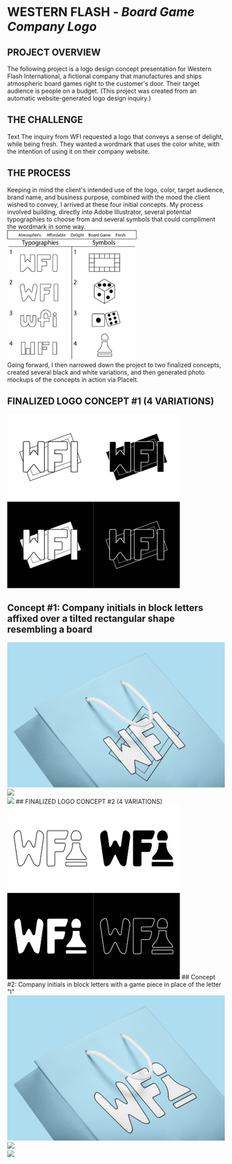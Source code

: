 # WESTERN FLASH - <i>Board Game Company Logo</i>
## PROJECT OVERVIEW
The following project is a logo design concept presentation for Western Flash International, a fictional company that manufactures and ships atmospheric board games right to the customer's door. Their target audience is people on a budget. (This project was created from an automatic website-generated logo design inquiry.)
## THE CHALLENGE
Text
The inquiry from WFI requested a logo that conveys a sense of delight, while being fresh. They wanted a wordmark that uses the color white, with the intention of using it on their company website.
## THE PROCESS
Keeping in mind the client's intended use of the logo, color, target audience, brand name, and business purpose, combined with the mood the client wished to convey, I arrived at these four initial concepts. My process involved building, directly into Adobe Illustrator, several potential typographies to choose from and several symbols that could compliment the wordmark in some way.​​​​​​​
<br>
<img src="WFI-Logo-Chart.jpg" width="300" height="300">
<br>
Going forward, I then narrowed down the project to two finalized concepts, created several black and white variations, and then generated photo mockups of the concepts in action via PlaceIt.
## FINALIZED LOGO CONCEPT #1 (4 VARIATIONS)
<img src="WFI-Logo-Mockup-1.jpg" width="200" height="200"><img src="WFI-Logo-Mockup-2.jpg" width="200" height="200"><img src="WFI-Logo-Mockup-3.jpg" width="200" height="200"><img src="WFI-Logo-Mockup-4.jpg" width="200" height="200">
## Concept #1: Company initials in block letters affixed over a tilted rectangular shape resembling a board
<img src="WFI-Photo-Mockup-1.png">
<br>
<img src="WFI-Photo-Mockup-2.png">
<br>
<img src="WFI-Photo-Mockup-3.png">
## FINALIZED LOGO CONCEPT #2 (4 VARIATIONS)
<img src="WFI-Logo-Mockup-5.jpg" width="200" height="200"><img src="WFI-Logo-Mockup-6.jpg" width="200" height="200"><img src="WFI-Logo-Mockup-7.jpg" width="200" height="200"><img src="WFI-Logo-Mockup-8.jpg" width="200" height="200">
## Concept #2: Company initials in block letters with a game piece in place of the letter "I"
<img src="WFI-Photo-Mockup-4.png">
<br>
<img src="WFI-Photo-Mockup-5.png">
<br>
<img src="WFI-Photo-Mockup-6.png">
